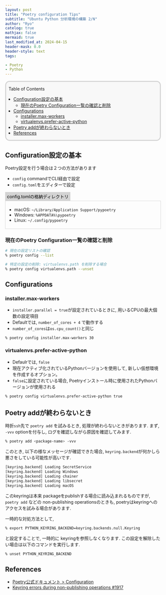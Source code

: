 ```yaml
---
layout: post
title: "Poetry configuration Tips"
subtitle: "Ubuntu Python 分析環境の構築 2/N"
author: "Ryo"
catelog: true
mathjax: false
mermaid: true
last_modified_at: 2024-04-15
header-mask: 0.0
header-style: text
tags:

- Poetry
- Python
---
```


<div style='border-radius: 1em; border-style:solid; border-color:#D3D3D3; background-color:#F8F8F8'>

<p class="h4">&nbsp;&nbsp;Table of Contents</p>

<!-- START doctoc generated TOC please keep comment here to allow auto update -->
<!-- DON'T EDIT THIS SECTION, INSTEAD RE-RUN doctoc TO UPDATE -->

- [Configuration設定の基本](#configuration%E8%A8%AD%E5%AE%9A%E3%81%AE%E5%9F%BA%E6%9C%AC)
  - [現在のPoetry Configuration一覧の確認と削除](#%E7%8F%BE%E5%9C%A8%E3%81%AEpoetry-configuration%E4%B8%80%E8%A6%A7%E3%81%AE%E7%A2%BA%E8%AA%8D%E3%81%A8%E5%89%8A%E9%99%A4)
- [Configurations](#configurations)
  - [installer.max-workers](#installermax-workers)
  - [virtualenvs.prefer-active-python](#virtualenvsprefer-active-python)
- [Poetry addが終わらないとき](#poetry-add%E3%81%8C%E7%B5%82%E3%82%8F%E3%82%89%E3%81%AA%E3%81%84%E3%81%A8%E3%81%8D)
- [References](#references)

<!-- END doctoc generated TOC please keep comment here to allow auto update -->


</div>

## Configuration設定の基本

Poetry設定を行う場合は２つの方法があります

- `config` commandでCLI経由で設定
- `config.toml`をエディターで設定

<div style="display: inline-block; background: #D3D3D3;; border: 1px solid #D3D3D3; padding: 3px 5px;color:black"><span >config.tomlの格納ディレクトリ</span>
</div>

<div style="border: 1px solid #D3D3D3; font-size: 100%; padding: 5px;">

- macOS: `~/Library/Application Support/pypoetry`
- Windows: `%APPDATA%\pypoetry`
- Linux: `~/.config/pypoetry`

</div>

### 現在のPoetry Configuration一覧の確認と削除

```zsh
# 現在の設定リストの確認
% poetry config --list

# 特定の設定の削除: virtualenvs.path を削除する場合
% poetry config virtualenvs.path --unset
```

## Configurations
### installer.max-workers

- `installer.parallel = true`が設定されているときに, 用いるCPUの最大個数の設定項目
- Defaultでは, `number_of_cores + 4` で動作する
- `number_of_cores`は`os.cpu_count()`と同じ

```
% poetry config installer.max-workers 30
```

### virtualenvs.prefer-active-python

- Defaulrでは, `false`
- 現在アクティブ化されているPythonバージョンを使用して, 新しい仮想環境を作成するオプション。
- `false`に設定されている場合, Poetryインストール時に使用されたPythonバージョンが使用される

```zsh
% poetry config virtualenvs.prefer-active-python true
```

## Poetry addが終わらないとき

時折`ssh`先で `poetry add` を試みるとき, 処理が終わらないときがあります.
まず, `-vvv` optionを付与し, ログを確認しながら原因を確認してみます.

```zsh
% poetry add <package-name> -vvv
```

このとき, 以下の様なメッセージが確認できた場合, `keyring.backend`が何かしら悪さをしている可能性が高いです.

```zsh
[keyring.backend] Loading SecretService
[keyring.backend] Loading Windows
[keyring.backend] Loading chainer
[keyring.backend] Loading libsecret
[keyring.backend] Loading macOS
```

このkeyringは本来 packageをpublishする場合に読み込まれるものですが, `poetry add` などの non-publishing operationsのときも, poetryはkeyringへのアクセスを試みる場合があります. 

一時的な対処方法として, 

```zsh
% export PYTHON_KEYRING_BACKEND=keyring.backends.null.Keyring
```

と設定することで, 一時的に keyringを参照しなくなります.
この設定を解除したい場合は以下のコマンドを実行します.

```zsh
% unset PYTHON_KEYRING_BACKEND
```


References
----------
- [Poetry公式ドキュメント > Configuration](https://python-poetry.org/docs/configuration/)
- [Keyring errors during non-publishing operations #1917 ](https://github.com/python-poetry/poetry/issues/1917)
